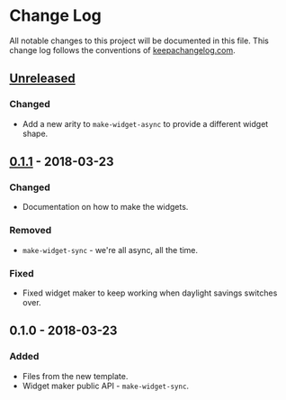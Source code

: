 # Change Log
All notable changes to this project will be documented in this file. This change log follows the conventions of [keepachangelog.com](http://keepachangelog.com/).

## [Unreleased]
### Changed
- Add a new arity to `make-widget-async` to provide a different widget shape.

## [0.1.1] - 2018-03-23
### Changed
- Documentation on how to make the widgets.

### Removed
- `make-widget-sync` - we're all async, all the time.

### Fixed
- Fixed widget maker to keep working when daylight savings switches over.

## 0.1.0 - 2018-03-23
### Added
- Files from the new template.
- Widget maker public API - `make-widget-sync`.

[Unreleased]: https://github.com/your-name/genetic-algorithm/compare/0.1.1...HEAD
[0.1.1]: https://github.com/your-name/genetic-algorithm/compare/0.1.0...0.1.1
